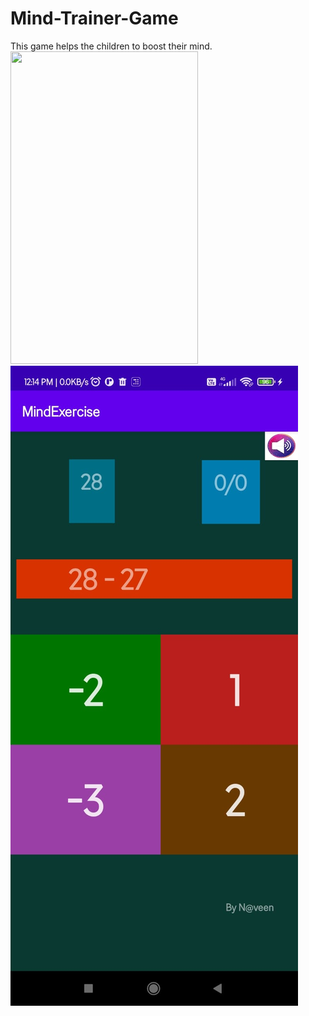 # Mind-Trainer-Game
This game helps the children to boost their mind.
<image src="images/image1.jpeg" width="300" height="500"
       />
![](images/image1.jpeg)

